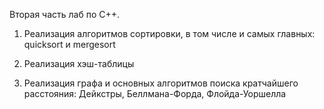 Вторая часть лаб по C++.

1) Реализация алгоритмов сортировки, в том числе и самых главных: quicksort и mergesort

2) Реализация хэш-таблицы

3) Реализация графа и основных алгоритмов поиска кратчайшего расстояния: Дейкстры, Беллмана-Форда, Флойда-Уоршелла
